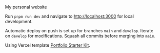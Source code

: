 My personal website

Run `pnpm run dev` and navigate to [http://localhost:3000](http://localhost:3000) for local development.

Automatic deploy on push is set up for branches `main` and `develop`. Iterate on `develop` for modifications. Squash all commits before merging into `main`.

Using Vercel template [Portfolio Starter Kit](https://vercel.com/templates/next.js/portfolio-starter-kit).
